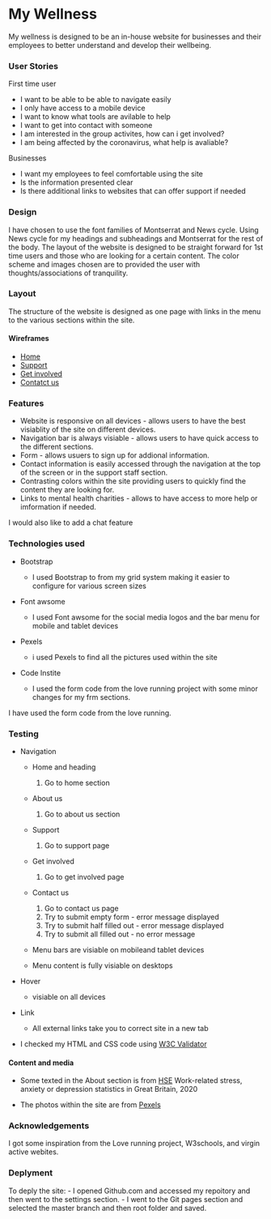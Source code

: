 # My Wellness

My wellness is designed to be an in-house website for businesses and their employees to better understand and develop their wellbeing.

### User Stories

First time user
* I want to be able to be able to navigate easily
* I only have access to a mobile device 
* I want to know what tools are avilable to help 
* I want to get into contact with someone
* I am interested in the group activites, how can i get involved?
* I am being affected by the coronavirus, what help is avaliable?

Businesses 
* I want my employees to feel comfortable using the site
* Is the information presented clear
* Is there additional links to websites that can offer support if needed

### Design

I have chosen to use the font families of Montserrat and News cycle. Using News cycle for my headings and subheadings and Montserrat for the rest of the body. 
The layout of the website is designed to be straight forward for 1st time users and those who are looking for a certain content. 
The color scheme and images chosen are to provided the user with thoughts/associations of tranquility.


### Layout 

The structure of the website is designed as one page with links in the menu to the various sections within the site.

#### Wireframes

* [Home](https://user-images.githubusercontent.com/70588217/99721261-d4ea6180-2aa6-11eb-8f82-c4dd054c5be9.PNG)
* [Support](https://user-images.githubusercontent.com/70588217/99722152-22b39980-2aa8-11eb-8bb3-7621e56cd6ff.PNG)
* [Get involved](https://user-images.githubusercontent.com/70588217/99722208-3fe86800-2aa8-11eb-9fec-1a5580707a41.PNG)
* [Contatct us](https://user-images.githubusercontent.com/70588217/99722218-437bef00-2aa8-11eb-8fd4-9a8f35a5ceec.PNG)

### Features

* Website is responsive on all devices - allows users to have the best visiablity of the site on different devices.
* Navigation bar is always visiable - allows users to have quick access to the different sections.
* Form - allows usuers to sign up for addional information.
* Contact information is easily accessed through the navigation at the top of the screen or in the support staff section.
* Contrasting colors within the site providing users to quickly find the content they are looking for. 
* Links to mental health charities - allows to have access to more help or imformation if needed.

I would also like to add a chat feature

### Technologies used

* Bootstrap
    * I used Bootstrap to from my grid system making it easier to configure for various screen sizes

* Font awsome
    * I used Font awsome for the social media logos and the bar menu for mobile and tablet devices

* Pexels
    * i used Pexels to find all the pictures used within the site
* Code Instite
    * I used the form code from the love running project with some minor changes for my frm sections.

I have used the form code from the love running.

### Testing 

* Navigation
    * Home and heading
        1. Go to home section
    * About us
        1. Go to about us section
    * Support
        1. Go to support page  
    * Get involved
        1. Go to get involved page
    * Contact us
        1. Go to contact us page
        1. Try to submit empty form - error message displayed 
        1. Try to submit half filled out - error message displayed
        1. Try to submit all filled out - no error message

    * Menu bars are visiable on mobileand tablet devices
    * Menu content is fully visiable on desktops

* Hover
    * visiable on all devices
* Link 
    * All external links take you to correct site in a new tab

* I checked my HTML and CSS code using [W3C Validator](https://validator.w3.org/)

#### Content and media

* Some texted in the About section is from [HSE](https://www.hse.gov.uk/statistics/causdis/stress.pdf) Work-related stress, anxiety or depression statistics in Great Britain, 2020</p>

* The photos within the site are from [Pexels]()

### Acknowledgements

I got some inspiration from the Love running project, W3schools, and virgin active webites.

### Deplyment

To deply the site: 
    - I opened Github.com and accessed my repoitory and then went to the settings section.
    - I went to the Git pages section and selected the master branch and then root folder and saved.
